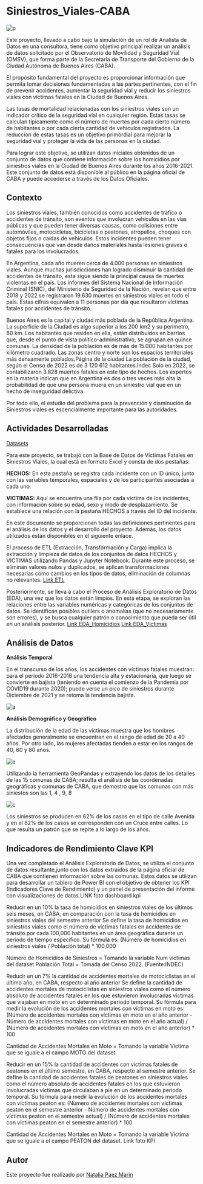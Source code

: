# **Siniestros_Viales-CABA**

![p](https://github.com/titolup/Siniestros_Viales-CABA/blob/main/Imagenes/Dise%C3%B1o%20sin%20t%C3%ADtulo%20(2).png)

Este proyecto, llevado a cabo bajo la simulación de un rol de Analista de Datos en una consultora, tiene como objetivo principal realizar un análisis de datos solicitado por el Observatorio de Movilidad y Seguridad Vial (OMSV), que forma parte de la Secretaría de Transporte del Gobierno de la Ciudad Autónoma de Buenos Aires (CABA).

El propósito fundamental del proyecto es proporcionar información que permita tomar decisiones fundamentadas a las partes pertinentes, con el fin de prevenir accidentes, aumentar la seguridad vial y reducir los siniestros viales con víctimas fatales en la Ciudad de Buenos Aires.

Las tasas de mortalidad relacionadas con los siniestros viales son un indicador crítico de la seguridad vial en cualquier región. Estas tasas se calculan típicamente como el número de muertes por cada cierto número de habitantes o por cada cierta cantidad de vehículos registrados. La reducción de estas tasas es un objetivo primordial para mejorar la seguridad vial y proteger la vida de las personas en la ciudad.

Para lograr este objetivo, se utilizan datos iniciales obtenidos de un conjunto de datos que contiene información sobre los homicidios por siniestros viales en la Ciudad de Buenos Aires durante los años 2016-2021. Este conjunto de datos está disponible al público en la página oficial de CABA y puede accederse a través de los Datos Oficiales.

## **Contexto**

Los siniestros viales, también conocidos como accidentes de tráfico o accidentes de tránsito, son eventos que involucran vehículos en las vías públicas y que pueden tener diversas causas, como colisiones entre automóviles, motocicletas, bicicletas o peatones, atropellos, choques con objetos fijos o caídas de vehículos. Estos incidentes pueden tener consecuencias que van desde daños materiales hasta lesiones graves o fatales para los involucrados.

En Argentina, cada año mueren cerca de 4.000 personas en siniestros viales. Aunque muchas jurisdicciones han logrado disminuir la cantidad de accidentes de tránsito, esta sigue siendo la principal causa de muertes violentas en el país. Los informes del Sistema Nacional de Información Criminal (SNIC), del Ministerio de Seguridad de la Nación, revelan que entre 2018 y 2022 se registraron 19.630 muertes en siniestros viales en todo el país. Estas cifras equivalen a 11 personas por día que resultaron víctimas fatales por accidentes de tránsito.

Buenos Aires es la capital y ciudad más poblada de la República Argentina. La superficie de la Ciudad es algo superior a los 200 km2 y su perímetro, 60 km. Los habitantes que residen en ella, están distribuidos en barrios que, desde el punto de vista político-administrativo, se agrupan en quince comunas. La densidad de la población es de más de 15.000 habitantes por kilómetro cuadrado. Las zonas centro y norte son los espacios territoriales más densamente poblados.Página de la ciudad La población de la ciudad, según el Censo de 2022 es de 3 120 612 habitantes.Indec Solo en 2022, se contabilizaron 3.828 muertes fatales en este tipo de hechos. Los expertos en la materia indican que en Argentina es dos o tres veces más alta la probabilidad de que una persona muera en un siniestro vial que en un hecho de inseguridad delictiva.

Por todo ello, el estudio del problema para la prevención y disminución de Siniestros viales es escencialmente importante para las autoridades.

## **Actividades Desarrolladas**

[Datasets](https://github.com/titolup/Siniestros_Viales-CABA/tree/main/Datasets)

Para este proyecto, se trabajó con la Base de Datos de Víctimas Fatales en Siniestros Viales, la cual está en formato Excel y consta de dos pestañas:

**HECHOS:** En esta pestaña se registra cada incidente con un ID único, junto con las variables temporales, espaciales y de los participantes asociadas a cada uno.

**VICTIMAS:** Aquí se encuentra una fila por cada víctima de los incidentes, con información sobre su edad, sexo y modo de desplazamiento. Se establece una relación con la pestaña HECHOS a través del ID del incidente.

En este documento se proporcionan todas las definiciones pertinentes para el análisis de los datos y el desarrollo del proyecto. Además, los datos utilizados están disponibles en el siguiente enlace.

El proceso de ETL (Extracción, Transformación y Carga) implica la extracción y limpieza de datos de los conjuntos de datos HECHOS y VICTIMAS utilizando Pandas y Jupyter Notebook. Durante este proceso, se eliminan valores nulos y duplicados, se aplican transformaciones necesarias como cambios en los tipos de datos, eliminación de columnas no relevantes. [Link ETL](https://github.com/titolup/Siniestros_Viales-CABA/blob/main/1_ETL.ipynb)

Posteriormente, se lleva a cabo el Proceso de Análisis Exploratorio de Datos (EDA), una vez que los datos están limpios. En esta etapa, se exploran las relaciones entre las variables numéricas y categóricas de los conjuntos de datos. Se identifican posibles outliers o anomalías (que no necesariamente son errores), y se busca cualquier patrón o conocimiento que pueda ser útil en un análisis posterior. [Link EDA_Homicidios](https://github.com/titolup/Siniestros_Viales-CABA/blob/main/2_EDA_homicidios.ipynb) [Link EDA_Victimas](https://github.com/titolup/Siniestros_Viales-CABA/blob/main/3_EDA_victimas.ipynb)

## **Análisis de Datos**

**Análisis Temporal**

En el transcurso de los años, los accidentes con víctimas fatales muestran: para el período 2016-2018 una tendencia alta y estacionaria, que luego se convierte en bajista (teniendo en cuenta el comienzo de la Pandemia por COVID19 durante 2020); puede verse un pico de siniestros durante Diciembre de 2021 y se retoma la tendencia bajista. 

![a](https://github.com/titolup/Siniestros_Viales-CABA/blob/main/Imagenes/Captura%20de%20pantalla%20(75).png)

**Análisis Demográfico y Geográfico**

La distribución de la edad de las víctimas muestra que los hombres afectados generalmente se encuentran en el rango de edad de 20 a 40 años. Por otro lado, las mujeres afectadas tienden a estar en los rangos de 40, 60 y 80 años.

![e](https://github.com/titolup/Siniestros_Viales-CABA/blob/main/Imagenes/Captura%20de%20pantalla%20(72).png)

Utilizando la herramienta GeoPandas y extrayendo los datos de los detalles de las 15 comunas de CABA; resulta el análisis de las coordenadas geográficas y comunas de CABA, que demostro que las comunas con más siniestos son las 1, 4 , 9, 8 

![c](https://github.com/titolup/Siniestros_Viales-CABA/blob/main/Imagenes/Captura%20de%20pantalla%20(76).png)

Los siniestros se producen en 62% de los casos en el tipo de calle Avenida y en el 82% de los casos se corresponden con un Cruce entre calles. Lo que resulta un patrón que se repite a lo largo de los años. 

## **Indicadores de Rendimiento Clave KPI**

Una vez completado el Análisis Exploratorio de Datos, se utiliza el conjunto de datos resultante,junto con los datos extraídos de la página oficial de CABA que contienen información sobre las comunas. Estos datos se utilizan para desarrollar un tablero de Power BI con el objetivo de obtener los KPI (Indicadores Clave de Rendimiento) y un panel de presentación del informe con visualizaciones de datos.LINK foto dashboard kpi

Reducir en un 10% la tasa de homicidios en siniestros viales de los últimos seis meses, en CABA, en comparación con la tasa de homicidios en siniestros viales del semestre anterior Se define la tasa de homicidios en siniestros viales como el número de víctimas fatales en accidentes de tránsito por cada 100,000 habitantes en un área geográfica durante un período de tiempo específico. Su fórmula es: (Número de homicidios en siniestros viales / Población total) * 100,000

Número de Homicidios de Siniestros = Tomando la variable Num víctimas del dataset Población Total = Tomada del Censo 2022. (Fuente:INDEC)

Reducir en un 7% la cantidad de accidentes mortales de motociclistas en el último año, en CABA, respecto al año anterior Se define la cantidad de accidentes mortales de motociclistas en siniestros viales como el número absoluto de accidentes fatales en los que estuvieron involucradas víctimas que viajaban en moto en un determinado periodo temporal. Su fórmula para medir la evolución de los accidentes mortales con víctimas en moto es: (Número de accidentes mortales con víctimas en moto en el año anterior - Número de accidentes mortales con víctimas en moto en el año actual) / (Número de accidentes mortales con víctimas en moto en el año anterior) * 100

Cantidad de Accidentes Mortales en Moto = Tomando la variable Victima que se iguale a el campo MOTO del dataset

Reducir en un 15% la cantidad de accidentes con víctimas fatales de peatones en el último semestre, en CABA, respecto al semestre anterior. Se define la cantidad de accidentes fatales de peatones en siniestros viales como el número absoluto de accidentes fatales en los que estuvieron involucradas víctimas que circulaban a pie en un determinado periodo temporal. Su fórmula para medir la evolución de los accidentes mortales con víctimas peaton es: (Número de accidentes mortales con víctimas peaton en el semestre anterior - Número de accidentes mortales con víctimas peaton en el semestre actual) / (Número de accidentes mortales con víctimas peaton en el semestre anterior) * 100

Cantidad de Accidentes Mortales en Moto = Tomando la variable Victima que se iguale a el campo PEATON del dataset. Link foto KPI


## **Autor**
Este proyecto fue realizado por [Natalia Paez Marin]()
